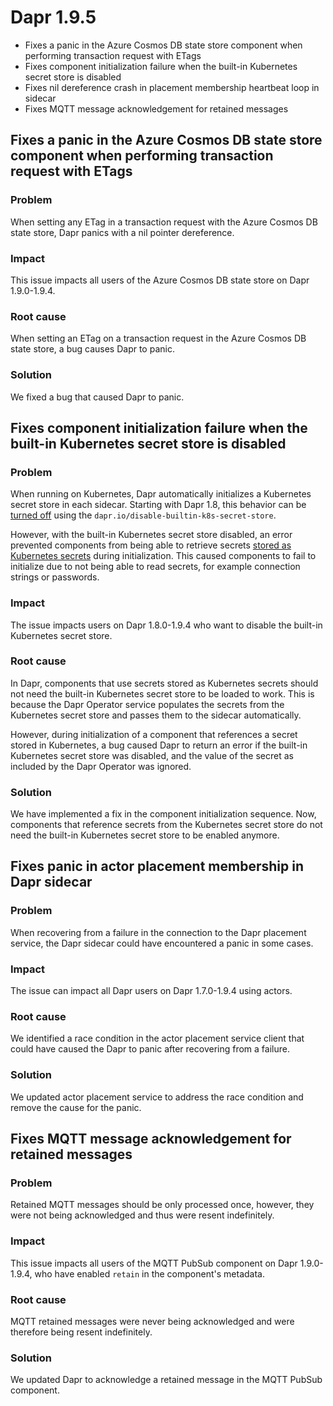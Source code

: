 # Dapr 1.9.5

- Fixes a panic in the Azure Cosmos DB state store component when performing transaction request with ETags
- Fixes component initialization failure when the built-in Kubernetes secret store is disabled
- Fixes nil dereference crash in placement membership heartbeat loop in sidecar
- Fixes MQTT message acknowledgement for retained messages

## Fixes a panic in the Azure Cosmos DB state store component when performing transaction request with ETags

### Problem

When setting any ETag in a transaction request with the Azure Cosmos DB state store, Dapr panics with a nil pointer dereference.

### Impact

This issue impacts all users of the Azure Cosmos DB state store on Dapr 1.9.0-1.9.4.

### Root cause

When setting an ETag on a transaction request in the Azure Cosmos DB state store, a bug causes Dapr to panic.

### Solution

We fixed a bug that caused Dapr to panic.


## Fixes component initialization failure when the built-in Kubernetes secret store is disabled
 
### Problem

When running on Kubernetes, Dapr automatically initializes a Kubernetes secret store in each sidecar. Starting with Dapr 1.8, this behavior can be [turned off](https://docs.dapr.io/reference/arguments-annotations-overview/) using the `dapr.io/disable-builtin-k8s-secret-store`.

However, with the built-in Kubernetes secret store disabled, an error prevented components from being able to retrieve secrets [stored as Kubernetes secrets](https://docs.dapr.io/operations/components/component-secrets/#referencing-a-kubernetes-secret) during initialization. This caused components to fail to initialize due to not being able to read secrets, for example connection strings or passwords.
 
### Impact

The issue impacts users on Dapr 1.8.0-1.9.4 who want to disable the built-in Kubernetes secret store.
 
### Root cause

In Dapr, components that use secrets stored as Kubernetes secrets should not need the built-in Kubernetes secret store to be loaded to work. This is because the Dapr Operator service populates the secrets from the Kubernetes secret store and passes them to the sidecar automatically.

However, during initialization of a component that references a secret stored in Kubernetes, a bug caused Dapr to return an error if the built-in Kubernetes secret store was disabled, and the value of the secret as included by the Dapr Operator was ignored.

### Solution
 
We have implemented a fix in the component initialization sequence. Now, components that reference secrets from the Kubernetes secret store do not need the built-in Kubernetes secret store to be enabled anymore.


## Fixes panic in actor placement membership in Dapr sidecar

### Problem

When recovering from a failure in the connection to the Dapr placement service, the Dapr sidecar could have encountered a panic in some cases.

### Impact

The issue can impact all Dapr users on Dapr 1.7.0-1.9.4 using actors.

### Root cause

We identified a race condition in the actor placement service client that could have caused the Dapr to panic after recovering from a failure.

### Solution

We updated actor placement service to address the race condition and remove the cause for the panic.


## Fixes MQTT message acknowledgement for retained messages

### Problem

Retained MQTT messages should be only processed once, however, they were not being acknowledged and thus were resent indefinitely.

### Impact

This issue impacts all users of the MQTT PubSub component on Dapr 1.9.0-1.9.4, who have enabled `retain` in the component's metadata.

### Root cause

MQTT retained messages were never being acknowledged and were therefore being resent indefinitely. 

### Solution

We updated Dapr to acknowledge a retained message in the MQTT PubSub component.